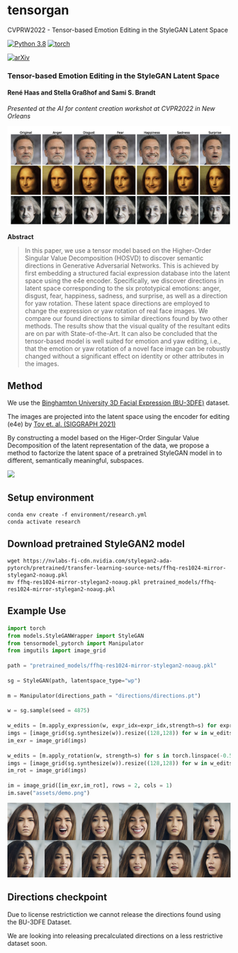 # tensorgan
CVPRW2022 - Tensor-based Emotion Editing in the StyleGAN Latent Space

[![Python 3.8](https://img.shields.io/badge/python-3.812+-blue)](https://www.python.org/downloads/release/python-38/)
[![torch](https://img.shields.io/badge/torch-2.0.0+-green)](https://pytorch.org/)

[![arXiv](https://img.shields.io/badge/arXiv-1234.56789-b31b1b.svg)](https://arxiv.org/abs/2205.06102)

<!-- [Poster](docs/resources/poster.pdf) |
[Demo](demo.ipynb)  -->
### Tensor-based Emotion Editing in the StyleGAN Latent Space
#### René Haas and Stella Graßhof and Sami S. Brandt  
*Presented at the AI for content creation workshot at CVPR2022 in New Orleans*

![Teaser](assets/teaser.png)

**Abstract**
 
> In this paper, we use a tensor model based on the Higher-Order Singular Value Decomposition (HOSVD) to discover semantic directions in Generative Adversarial Networks. This is achieved by first embedding a structured facial expression database into the latent space using the e4e encoder. Specifically, we discover directions in latent space corresponding to the six prototypical emotions: anger, disgust, fear, happiness, sadness, and surprise, as well as a direction for yaw rotation. These latent space directions are employed to change the expression or yaw rotation of real face images. We compare our found directions to similar directions found by two other methods. The results show that the visual quality of the resultant edits are on par with State-of-the-Art. It can also be concluded that the tensor-based model is well suited for emotion and yaw editing, i.e., that the emotion or yaw rotation of a novel face image can be robustly changed without a significant effect on identity or other attributes in the images.

## Method


We use the [Binghamton University 3D Facial Expression (BU-3DFE)](https://www.cs.binghamton.edu/~lijun/Research/3DFE/3DFE_Analysis.html) dataset.

The images are projected into the latent space using the encoder for editing (e4e) by 
[Tov et. al. (SIGGRAPH 2021)](https://github.com/omertov/encoder4editing)

By constructing a model based on the Higer-Order Singular Value Decomposition of the latent representation of the data, we propose a method to factorize the latent space of a pretrained StyleGAN model in to different, semantically meaningful, subspaces. 

![](assets/factor.gif)
## Setup environment

```
conda env create -f environment/research.yml
conda activate research 
```
        
## Download pretrained StyleGAN2 model
```
wget https://nvlabs-fi-cdn.nvidia.com/stylegan2-ada-pytorch/pretrained/transfer-learning-source-nets/ffhq-res1024-mirror-stylegan2-noaug.pkl 
mv ffhq-res1024-mirror-stylegan2-noaug.pkl pretrained_models/ffhq-res1024-mirror-stylegan2-noaug.pkl 
```


##  Example Use 


```python
import torch
from models.StyleGANWrapper import StyleGAN
from tensormodel_pytorch import Manipulator
from imgutils import image_grid

path = "pretrained_models/ffhq-res1024-mirror-stylegan2-noaug.pkl"

sg = StyleGAN(path, latentspace_type="wp")

m = Manipulator(directions_path = "directions/directions.pt")

w = sg.sample(seed = 4875)

w_edits = [m.apply_expression(w, expr_idx=expr_idx,strength=s) for expr_idx, s in zip(range(6), (4,3,3,3,3,1.5))]
imgs = [image_grid(sg.synthesize(w)).resize((128,128)) for w in w_edits]
im_exr = image_grid(imgs)

w_edits = [m.apply_rotation(w, strength=s) for s in torch.linspace(-0.5,0.5,6)]
imgs = [image_grid(sg.synthesize(w)).resize((128,128)) for w in w_edits]
im_rot = image_grid(imgs)

im = image_grid([im_exr,im_rot], rows = 2, cols = 1)
im.save("assets/demo.png")
```
![TensorGAN demo](assets/demo.png)

## Directions checkpoint
Due to license restrictiction we cannot release the directions found using the BU-3DFE Dataset.

We are looking into releasing precalculated directions on a less restrictive dataset soon. 
